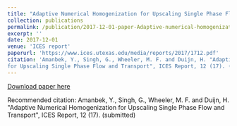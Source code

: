 ```yaml
---
title: "Adaptive Numerical Homogenization for Upscaling Single Phase Flow and Transport"
collection: publications
permalink: /publication/2017-12-01-paper-Adaptive-numerical-homogenization-upscaling-single-phase-flow-transport
excerpt: ''
date: 2017-12-01
venue: 'ICES report'
paperurl: 'https://www.ices.utexas.edu/media/reports/2017/1712.pdf'
citation: 'Amanbek, Y., Singh, G., Wheeler, M. F. and Duijn, H. "Adaptive Numerical Homogenization
for Upscaling Single Phase Flow and Transport", ICES Report, 12 (17). (submitted)'
---
```



[Download paper here](https://www.ices.utexas.edu/media/reports/2017/1712.pdf)

Recommended citation: Amanbek, Y., Singh, G., Wheeler, M. F. and Duijn, H. "Adaptive Numerical Homogenization
for Upscaling Single Phase Flow and Transport", ICES Report, 12 (17). (submitted)
